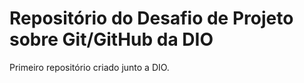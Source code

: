 # Repositório do Desafio de Projeto sobre Git/GitHub da DIO
Primeiro repositório criado junto a DIO.

